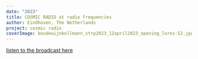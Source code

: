 ```yaml
---
date: "2023"
title: COSMIC RADIO at radio frequencies
author: Eindhoven, The Netherlands
project: cosmic radio
coverImage: boudewijnbollmann_strp2023_12april2023_opening_lores-52.jpg
---
```



[listen to the broadcast here](https://soundcloud.com/strp-festival/talk-shock-forest-group?ref=clipboard&p=i&c=0&si=1DEC993E1B8B4270814557A9E7920339&utm_source=clipboard&utm_medium=text&utm_campaign=social_sharing)